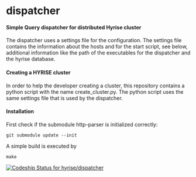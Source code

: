dispatcher
==========

#### Simple Query dispatcher for distributed Hyrise cluster
The dispatcher uses a settings file for the configuration. The settings file contains the information about the hosts and for the start script, see below, additional information like the path of the executables for the dispatcher and the hyrise database.

#### Creating a HYRISE cluster
In order to help the developer creating a cluster, this repository contains a python script with the name create_cluster.py. The python script uses the same settings file that is used by the dispatcher.

#### Installation

First check if the submodule http-parser is initialized correctly:

    git submodule update --init

A simple build is executed by

	make


[ ![Codeship Status for hyrise/dispatcher](https://codeship.com/projects/5f42f5b0-4e4e-0132-79c9-32a961e53655/status)](https://codeship.com/projects/47634)
